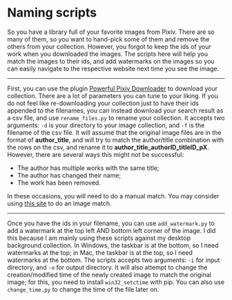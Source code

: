 # Naming scripts

So you have a library full of your favorite images from Pixiv. There are so many of them, so you want to hand-pick some of them and remove the others from your collection. However, you forgot to keep the ids of your work when you downloaded the images. The scripts here will help you match the images to their ids, and add watermarks on the images so you can easily navigate to the respective website next time you see the image.

---

First, you can use the plugin [Powerful Pixiv Downloader](https://chrome.google.com/webstore/detail/powerful-pixiv-downloader/dkndmhgdcmjdmkdonmbgjpijejdcilfh) to download your collection. There are a lot of parameters you can tune to your liking. If you do not feel like re-downloading your collection just to have their ids appended to the filenames, you can instead download your search result as a csv file, and use `rename_files.py` to rename your collection. It accepts two arguments: `-d` is your directory to your image collection, and `-f` is the filename of the csv file. It will assume that the original image files are in the format of **author_title**, and will try to match the author/title combination with the rows on the csv, and rename it to **author_title_authorID_titleID_pX**. However, there are several ways this might not be successful:

- The author has multiple works with the same title;
- The author has changed their name;
- The work has been removed.

In these occasions, you will need to do a manual match. You may consider using [this site](https://ascii2d.net/) to do an image match.

---

Once you have the ids in your filename, you can use `add_watermark.py` to add a watermark at the top left AND bottom left corner of the image. I did this because I am mainly using these scripts against my desktop background collection. In Windows, the taskbar is at the bottom, so I need watermarks at the top; in Mac, the taskbar is at the top, so I need watermarks at the bottom. The scripts accepts two arguments: `-i` for input directory, and `-o` for output directory. It will also attempt to change the creation/modified time of the newly created image to match the original image; for this, you need to install `win32_setctime` with pip. You can also use `change_time.py` to change the time of the file later on.